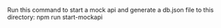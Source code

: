 Run this command to start a mock api and generate a db.json file to this directory:
npm run start-mockapi
